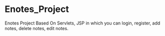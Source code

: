 # Enotes_Project
Enotes Project Based On Servlets, JSP in which you can login, register, add notes, delete notes, edit notes.

